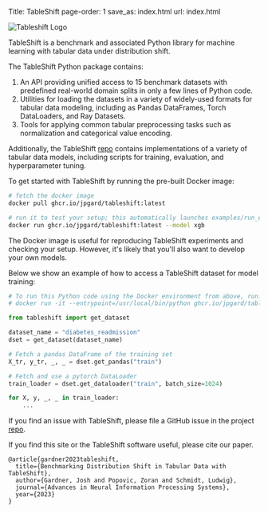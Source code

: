 Title: TableShift
page-order: 1
save_as: index.html
url: index.html

![Tableshift Logo]({static}/images/tableshift.png)

TableShift is a benchmark and associated Python library for machine learning with tabular data under distribution shift.

The TableShift Python package contains:

1. An API providing unified access to 15 benchmark datasets with predefined real-world domain splits in only a few lines of Python code.
2. Utilities for loading the datasets in a variety of widely-used formats for tabular data modeling, including as Pandas DataFrames, Torch DataLoaders, and Ray Datasets.
3. Tools for applying common tabular preprocessing tasks such as normalization and categorical value encoding.

Additionally, the TableShift [repo](https://github.com/mlfoundations/tableshift) contains implementations of a variety of tabular data models, including scripts for training, evaluation, and hyperparameter tuning.

To get started with TableShift by running the pre-built Docker image:

```bash
# fetch the docker image
docker pull ghcr.io/jpgard/tableshift:latest

# run it to test your setup; this automatically launches examples/run_expt.py
docker run ghcr.io/jpgard/tableshift:latest --model xgb
```

The Docker image is useful for reproducing TableShift experiments and checking your setup. However, it's likely that you'll also want to develop your own models.

Below we show an example of how to access a TableShift dataset for model training:
```python
# To run this Python code using the Docker environment from above, run:
# docker run -it --entrypoint=/usr/local/bin/python ghcr.io/jpgard/tableshift:latest

from tableshift import get_dataset

dataset_name = "diabetes_readmission"
dset = get_dataset(dataset_name)

# Fetch a pandas DataFrame of the training set
X_tr, y_tr, _, _ = dset.get_pandas("train")

# Fetch and use a pytorch DataLoader
train_loader = dset.get_dataloader("train", batch_size=1024)

for X, y, _, _ in train_loader:
    ...
```

If you find an issue with TableShift, please file a GitHub issue in the project [repo](https://github.com/mlfoundations/tableshift).

If you find this site or the TableShift software useful, please cite our paper.

```
@article{gardner2023tableshift,
  title={Benchmarking Distribution Shift in Tabular Data with TableShift},
  author={Gardner, Josh and Popovic, Zoran and Schmidt, Ludwig},
  journal={Advances in Neural Information Processing Systems},
  year={2023}
}
```
